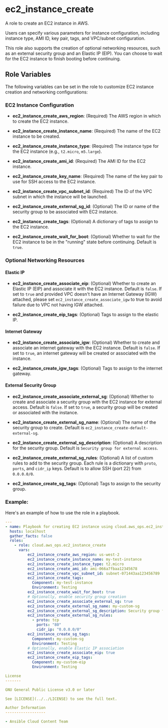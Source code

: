 # ec2_instance_create

A role to create an EC2 instance in AWS.

Users can specify various parameters for instance configuration, including instance type, AMI ID, key pair, tags, and VPC/subnet configuration.

This role also supports the creation of optional networking resources, such as an external security group and an Elastic IP (EIP). You can choose to wait for the EC2 instance to finish booting before continuing.

## Role Variables

The following variables can be set in the role to customize EC2 instance creation and networking configurations:

### EC2 Instance Configuration

* **ec2_instance_create_aws_region**: (Required)
  The AWS region in which to create the EC2 instance.

* **ec2_instance_create_instance_name**: (Required)
  The name of the EC2 instance to be created.

* **ec2_instance_create_instance_type**: (Required)
  The instance type for the EC2 instance (e.g., `t2.micro`, `m5.large`).

* **ec2_instance_create_ami_id**: (Required)
  The AMI ID for the EC2 instance.

* **ec2_instance_create_key_name**: (Required)
  The name of the key pair to use for SSH access to the EC2 instance.

* **ec2_instance_create_vpc_subnet_id**: (Required)
  The ID of the VPC subnet in which the instance will be launched.

* **ec2_instance_create_external_sg_id**: (Optional)
  The ID or name of the security group to be associated with EC2 instance.

* **ec2_instance_create_tags**: (Optional)
  A dictionary of tags to assign to the EC2 instance.

* **ec2_instance_create_wait_for_boot**: (Optional)
  Whether to wait for the EC2 instance to be in the "running" state before continuing. Default is `true`.

### Optional Networking Resources

#### Elastic IP

* **ec2_instance_create_associate_eip**: (Optional)
  Whether to create an Elastic IP (EIP) and associate it with the EC2 instance. Default is `false`.
  If set to `true` and provided VPC doesn't have an Internet Gateway (IGW) attached, please set `ec2_instance_create_associate_igw` to true to avoid failure due to VPC not having IGW attached.

* **ec2_instance_create_eip_tags**: (Optional)
  Tags to assign to the elastic IP.

#### Internet Gateway

* **ec2_instance_create_associate_igw**: (Optional)
  Whether to create and associate an internet gateway with the EC2 instance. Default is `false`.
  If set to `true`, an internet gateway will be created or associated with the instance.

* **ec2_instance_create_igw_tags**: (Optional)
  Tags to assign to the internet gateway.

#### External Security Group

* **ec2_instance_create_associate_external_sg**: (Optional)
  Whether to create and associate a security group with the EC2 instance for external access. Default is `false`.
  If set to `true`, a security group will be created or associated with the instance.

* **ec2_instance_create_external_sg_name**: (Optional)
  The name of the security group to create. Default is `ec2_instance_create-default-external-sg`.

* **ec2_instance_create_external_sg_description**: (Optional)
  A description for the security group. Default is `Security group for external access`.

* **ec2_instance_create_external_sg_rules**: (Optional)
  A list of custom rules to add to the security group. Each rule is a dictionary with `proto`, `ports`, and `cidr_ip` keys. Default is to allow SSH (port 22) from `0.0.0.0/0`.

* **ec2_instance_create_sg_tags**: (Optional)
  Tags to assign to the security group.

### Example:

Here's an example of how to use the role in a playbook.

```yaml
---
- name: Playbook for creating EC2 instance using cloud.aws_ops.ec2_instance_create role
  hosts: localhost
  gather_facts: false
  roles:
    - role: cloud.aws_ops.ec2_instance_create
      vars:
          ec2_instance_create_aws_region: us-west-2
          ec2_instance_create_instance_name: my-test-instance
          ec2_instance_create_instance_type: t2.micro
          ec2_instance_create_ami_id: ami-066a7fbaa12345678
          ec2_instance_create_vpc_subnet_id: subnet-071443aa123456789
          ec2_instance_create_tags:
            Component: my-test-instance
            Environment: Testing
          ec2_instance_create_wait_for_boot: true
          # Optionally, enable security group creation
          ec2_instance_create_associate_external_sg: true
          ec2_instance_create_external_sg_name: my-custom-sg
          ec2_instance_create_external_sg_description: Security group for my custom access
          ec2_instance_create_external_sg_rules:
            - proto: tcp
              ports: "80"
              cidr_ip: "0.0.0.0/0"
          ec2_instance_create_sg_tags:
            Component: my-custom-sg
            Environment: Testing
          # Optionally, enable Elastic IP association
          ec2_instance_create_associate_eip: true
          ec2_instance_create_eip_tags:
            Component: my-custom-eip
            Environment: Testing

License
-------

GNU General Public License v3.0 or later

See [LICENSE](../../LICENSE) to see the full text.

Author Information
------------------

- Ansible Cloud Content Team
